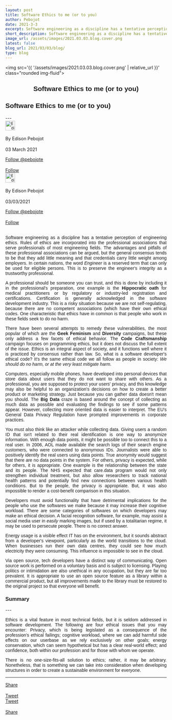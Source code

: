 ```yaml
---
layout: post
title: Software Ethics to me (or to you)
author: Pebojot
date: 2021-3-3
excerpt: Software engineering as a discipline has a tentative perception of engineering ethics. Ethics and rules of ethics are incorporated into the technical associations that serve professionals of most engineering fields.
short_description: Software engineering as a discipline has a tentative perception of engineering ethics. Ethics
image_url: /assets/images/2021.03.03.blog.cover.png
latest: false
blog_url: 2021/03/03/blog/
type: blog
---
```

<img src='{{ '/assets/images/2021.03.03.blog.cover.png' | relative_url }}' class="rounded img-fluid">

<div class="desktop__size " style="text-align: center;font-family:sans-serif;word-spacing: 0px;">
    <h2>Software Ethics to me (or to you)</h2>
</div>
<div class="mobile__size " style="text-align: justify;font-family:sans-serif;word-spacing: 0px;">
    <h2>Software Ethics to me (or to you)</h2>
</div>
---

  <div class="desktop__size ">
    <div class="d-flex align-items-center">
      <div class="align-self-center">
        <small class="text-muted">
          <img src='{{ '/assets/images/2.webp' | relative_url }}' width="30" height="30" class="img-fluid rounded-circle"
            alt="Edison Pebojot">
        </small>
      </div>
      &nbsp;
      <div class="align-self-center">
        By Edison Pebojot
      </div>
      &nbsp;
      <div class="align-self-center">
        03 March 2021
      </div>
    </div>
    <p></p>
    <div class="d-flex align-items-center">
      <div class="align-self-center">
        <a href="https://twitter.com/pebojote?ref_src=twsrc%5Etfw" class="twitter-follow-button" data-size="large"
          data-show-screen-name="false" data-show-count="false">Follow @pebojote</a>
        <script async src="https://platform.twitter.com/widgets.js" charset="utf-8"></script>
      </div>
      &nbsp;
      <div class="align-self-center">
        <a class="github-button" href="https://github.com/pebojote"
          data-color-scheme="no-preference: light; light: light; dark: light;" data-size="large"
          aria-label="Follow @pebojote on GitHub">Follow</a>
      </div>
    </div>
  </div>


<div class="mobile__size">
    <div class="d-flex align-items-center">
        <div class="align-self-center">
            <small class="text-muted">
                <img src='{{ '/assets/images/2.webp' | relative_url }}' width="30" height="30" class="img-fluid rounded-circle"  alt="Edison Pebojot">
            </small>
        </div>
        &nbsp;
        <div class="align-self-center">
            By Edison Pebojot
        </div>
        &nbsp;
        <div class="align-self-center flex-grow-1">
            03/03/2021
        </div>
    </div>
    <p></p>
    <div class="d-flex align-items-center justify-content-start">
        <div class="align-self-center">
            <a href="https://twitter.com/pebojote?ref_src=twsrc%5Etfw" class="twitter-follow-button align-self-center" data-show-screen-name="false" data-show-count="false">Follow @pebojote</a><script async src="https://platform.twitter.com/widgets.js" charset="utf-8"></script>
        </div>
        &nbsp;
        <div class="align-self-center">
            <a class="github-button align-self-center" href="https://github.com/pebojote" aria-label="Follow @pebojote on GitHub">Follow</a>
        </div>
    </div>
</div>
<br />
<div style="text-align: justify;word-break: keep-all;font-family:sans-serif;">
<p>
Software engineering as a discipline has a tentative perception of engineering ethics. Rules of ethics are incorporated into the professional associations that serve professionals of most engineering fields. The advantages and pitfalls of these professional associations can be argued, but the general consensus tends to be that they add little meaning and that credentials carry little weight among employers. In certain nations, the word <i>Engineer</i> is a reserved term that can only be used for eligible persons. This is to preserve the engineer's integrity as a trustworthy professional.
</p>
<p>
A professional should be someone you can trust, and this is done by including it in the professional's preparation, one example is the <b>Hippocratic oath</b> for medical practitioners or by regulatory or industry-led registration and certifications. Certification is generally acknowledged in the software development industry. This is a risky situation because we are not self-regulating, because there are no competent associations (which have their own ethical codes. One characteristic that ethics have in common is that people who work in these fields seek to do no harm.
</p>
<p>
There have been several attempts to remedy these vulnerabilities, the most popular of which are the <b>Geek Feminism</b> and <b>Diversity</b> campaigns, but these only address a few facets of ethical behavior. The <b>Code Craftsmanship</b> campaign focuses on programming ethics, but it does not discuss the full extent of the issue. Ethics is an integral aspect of society, and it functions well where it is practiced by consensus rather than law. So, what is a software developer's ethical code? It's the same ethical code we all follow as people in society: <i>We should do no harm, or at the very least mitigate harm.</i>
</p>
</div>

<div style="text-align: justify;word-break: keep-all;font-family:sans-serif;">
<p>
Computers, especially mobile phones, have developed into personal devices that store data about users that they do not want to share with others. As a professional, you are supposed to protect your users' privacy, and this knowledge may also be helpful to an organization's decisions on how to create a better product or marketing strategy. Just because you can gather data doesn't mean you should. The <b>Big Data</b> craze is based around the concept of collecting as much data as possible and evaluating the findings to see if some patterns appear. However, collecting more oriented data is easier to interpret. The EU's General Data Privacy Regulation have prompted improvements in corporate practices. 
</p>
<p>
You must also think like an attacker while collecting data. Giving users a random ID that isn't related to their real identification is one way to anonymize information. With enough data points, it might be possible too to connect this to a real user. In 2006, AOL made available the search logs of their search engine customers, who were connected to anonymous IDs. Journalists were able to positively identify the real users using data points. True anonymity would suggest that there are no data points in the system. For others, privacy is expected, while for others, it is appropriate. One example is the relationship between the state and its people. The NHS expected that care.data program would not only strengthen individual treatment, but also allow researchers to track national health patterns and potentially find new connections between various health conditions. But to the people, the privacy is appropriate. But, it was also impossible to render a cost-benefit comparison in this situation.
</p>
</div>

<div style="text-align: justify;word-break: keep-all;font-family:sans-serif;">
<p>
Developers must avoid functionality that have detrimental implications for the people who use the softwares we make because it may increase their cognitive workload. There are some categories of softwares on which developers may make an ethical decision. A facial recognition software, for example, may assist a social media user in <i>easily</i> marking images, but if used by a totalitarian regime, it may be used to persecute people. There is no correct answer.
</p>
</div>

<div style="text-align: justify;word-break: keep-all;font-family:sans-serif;">
<p>
Energy usage is a visible effect IT has on the environment, but it sounds abstract from a developer's viewpoint, particularly as the world transitions to the cloud. When businesses run their own data centres, they could see how much electricity they were consuming. This influence is impossible to see in the cloud.
</p>
</div>

<div style="text-align: justify;word-break: keep-all;font-family:sans-serif;">
<p>
Via open source, tech developers have a distinct way of communicating. Open source work is performed on a voluntary basis and is subject to licensing. Playing politics or intimidation are also unethical in any occupation, but they are far too prevalent. It is appropriate to use an open source feature as a library within a commercial product, but all improvements made to the library must be restored to the original project so that everyone will benefit.
</p>
</div>
<div style="text-align: justify;word-break: keep-all;font-family:sans-serif;">
<h3>Summary</h3>
</div>
---
<div style="text-align: justify;word-break: keep-all;font-family:sans-serif;">
<p>
Ethics is a vital feature in most technical fields, but it is seldom addressed in software development. The following are four ethical issues that you may encounter: Privacy, which is being legislated as a consequence of the profession's ethical failings; cognitive workload, where we can add harmful side effects on our userbase as we rely exclusively on other goals; energy conservation, which can seem hypothetical but has a clear real-world effect; and confidence, both within our profession and for those with whom we operate.
</p>
<p>
There is no one-size-fits-all solution to ethics; rather, it may be arbitrary. Nonetheless, that is something we can take into consideration when developing structures in order to create a sustainable environment for everyone.
</p>
</div>

---

<div class="desktop__size ">
  <div class="d-flex align-items-center">
    <div class="align-self-center">
      <div class="fb-share-button align-self-center" style="vertical-align: super;top:-2px" data-href="{{ page.url | absolute_url }}" data-layout="button" data-size="large"><a target="_blank" href="https://www.facebook.com/sharer/sharer.php?u=https%3A%2F%2Fdevelopers.facebook.com%2Fdocs%2Fplugins%2F&amp;src=sdkpreparse" class="fb-xfbml-parse-ignore">Share</a></div>
    </div>
    &nbsp;
    <div class="align-self-center">
      <a href="https://twitter.com/share?ref_src=twsrc%5Etfw" class="twitter-share-button" data-size="large"
        data-show-screen-name="false" data-show-count="false" data-via="pebojote">Tweet</a>
      <script async src="https://platform.twitter.com/widgets.js" charset="utf-8"></script>
    </div>
  </div>
</div>

<div class="mobile__size">
    <div class="d-flex align-items-center justify-content-start">
        <div class="align-self-center">
            <a href="https://twitter.com/share?ref_src=twsrc%5Etfw" class="twitter-share-button align-self-center" data-show-screen-name="false" data-show-count="false" data-via="pebojote">Tweet</a><script async src="https://platform.twitter.com/widgets.js" charset="utf-8"></script>
        </div>
        &nbsp;
        <div class="align-self-center">
            <div class="fb-share-button align-self-center" style="vertical-align: super;top:-2px" data-href="{{ page.url | absolute_url }}" data-layout="button" data-size="small"><a target="_blank" href="https://www.facebook.com/sharer/sharer.php?u=https%3A%2F%2Fdevelopers.facebook.com%2Fdocs%2Fplugins%2F&amp;src=sdkpreparse" class="fb-xfbml-parse-ignore">Share</a></div>
        </div>
    </div>
</div>
<br />
<br />
<br />
<br />
<br />